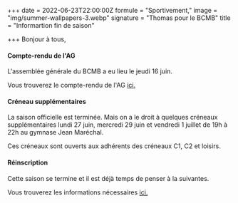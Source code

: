 +++
date = 2022-06-23T22:00:00Z
formule = "Sportivement,"
image = "img/summer-wallpapers-3.webp"
signature = "Thomas pour le BCMB"
title = "Informartion fin de saison"

+++
Bonjour à tous,

#### Compte-rendu de l'AG

L'assemblée générale du BCMB a eu lieu le jeudi 16 juin.

Vous trouverez le compte-rendu de l'AG [ici.](https://bad-montigny.fr/documents_liens/img/pv-ag-bcmb_2021-2022_v2.pdf)

#### Créneau supplémentaires

La saison officielle est terminée. Mais on a le droit à quelques créneaux supplémentaires lundi 27 juin, mercredi 29 juin et vendredi 1 juillet de 19h à 22h au gymnase Jean Maréchal.

Ces créneaux sont ouverts aux adhérents des créneaux C1, C2 et loisirs.

#### Réinscription

Cette saison se termine et il est déjà temps de penser à la suivantes.

Vous trouverez les informations nécessaires [ici.](https://bad-montigny.fr/inscription/)